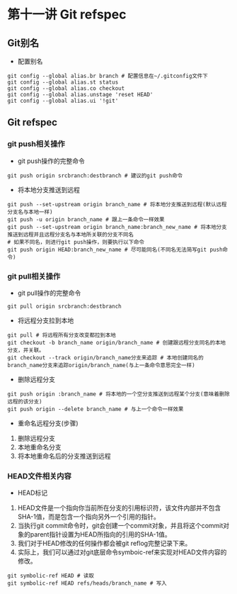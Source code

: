 # 第十一讲 Git refspec
## Git别名
- 配置别名
```
git config --global alias.br branch # 配置信息在~/.gitconfig文件下
git config --global alias.st status
git config --global alias.co checkout
git config --global alias.unstage 'reset HEAD'
git config --global alias.ui '!git'
```
## Git refspec
### git push相关操作
- git push操作的完整命令
```
git push origin srcbranch:destbranch # 建议的git push命令
```
- 将本地分支推送到远程
```
git push --set-upstream origin branch_name # 将本地分支推送到远程(默认远程分支名与本地一样)
git push -u origin branch_name # 跟上一条命令一样效果
git push --set-upstream origin branch_name:branch_new_name # 将本地分支推送到远程并且远程分支名与本地所关联的分支不同名
# 如果不同名，则进行git push操作，则要执行以下命令
git push origin HEAD:branch_new_name # 尽可能同名(不同名无法简写git push命令)
```
### git pull相关操作
- git pull操作的完整命令
```
git pull origin srcbranch:destbranch
```
- 将远程分支拉到本地
```
git pull # 将远程所有分支改变都拉到本地
git checkout -b branch_name origin/branch_name # 创建跟远程分支同名的本地分支，并关联。
git checkout --track origin/branch_name分支来追踪 # 本地创建同名的branch_name分支来追踪origin/branch_name(与上一条命令意思完全一样)
```
- 删除远程分支
```
git push origin :branch_name # 将本地的一个空分支推送到远程某个分支(意味着删除远程的该分支)
git push origin --delete branch_name # 与上一个命令一样效果
```
- 重命名远程分支(步骤)  
1. 删除远程分支  
2. 本地重命名分支  
3. 将本地重命名后的分支推送到远程

### HEAD文件相关内容
- HEAD标记  
1. HEAD文件是一个指向你当前所在分支的引用标识符，该文件内部并不包含SHA-1值，而是包含一个指向另外一个引用的指针。  
2. 当执行git commit命令时，git会创建一个commit对象，并且将这个commit对象的parent指针设置为HEAD所指向的引用的SHA-1值。  
3. 我们对于HEAD修改的任何操作都会被git reflog完整记录下来。  
4. 实际上，我们可以通过对git底层命令symboic-ref来实现对HEAD文件内容的修改。
```
git symbolic-ref HEAD # 读取
git symbolic-ref HEAD refs/heads/branch_name # 写入
```


